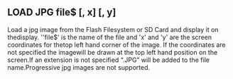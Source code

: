 ## LOAD JPG file$ [, x] [, y]

Load a jpg image from the Flash Filesystem or SD Card and display it on thedisplay. ''file$' is the name of the file and 'x' and 'y' are the screen coordinates for thetop left hand corner of the image. If the coordinates are not specified the imagewill be drawn at the top left hand position on the screen.If an extension is not specified “.JPG” will be added to the file name.Progressive jpg images are not supported.